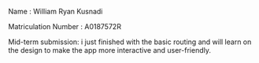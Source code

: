 Name : William Ryan Kusnadi

Matriculation Number : A0187572R

Mid-term submission: i just finished with the basic routing and will learn on the design to make the app more interactive and user-friendly. 
